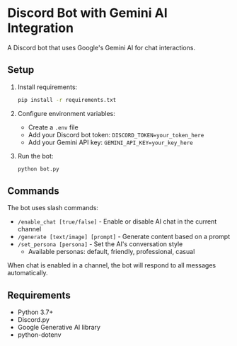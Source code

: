 # Discord Bot with Gemini AI Integration

A Discord bot that uses Google's Gemini AI for chat interactions.

## Setup

1. Install requirements:
   ```bash
   pip install -r requirements.txt
   ```

2. Configure environment variables:
   - Create a `.env` file
   - Add your Discord bot token: `DISCORD_TOKEN=your_token_here`
   - Add your Gemini API key: `GEMINI_API_KEY=your_key_here`

3. Run the bot:
   ```bash
   python bot.py
   ```

## Commands

The bot uses slash commands:

- `/enable_chat [true/false]` - Enable or disable AI chat in the current channel
- `/generate [text/image] [prompt]` - Generate content based on a prompt
- `/set_persona [persona]` - Set the AI's conversation style
  - Available personas: default, friendly, professional, casual

When chat is enabled in a channel, the bot will respond to all messages automatically.

## Requirements
- Python 3.7+
- Discord.py
- Google Generative AI library
- python-dotenv
